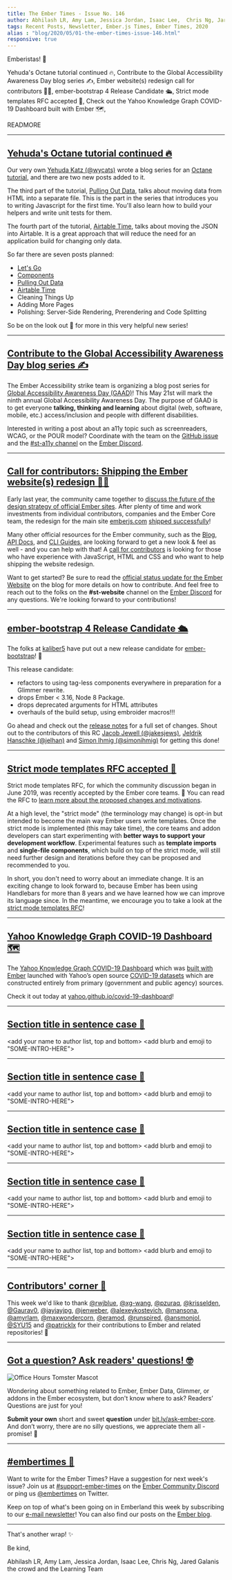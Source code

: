 ```yaml
---
title: The Ember Times - Issue No. 146
author: Abhilash LR, Amy Lam, Jessica Jordan, Isaac Lee,  Chris Ng, Jared Galanis the crowd
tags: Recent Posts, Newsletter, Ember.js Times, Ember Times, 2020
alias : "blog/2020/05/01-the-ember-times-issue-146.html"
responsive: true
---
```


<SAYING-HELLO-IN-YOUR-FAVORITE-LANGUAGE> Emberistas! 🐹

<SOME-INTRO-HERE-TO-KEEP-THEM-SUBSCRIBERS-READING>
Yehuda's Octane tutorial continued 🔥,
Contribute to the Global Accessibility Awareness Day blog series ✍️,
Ember website(s) redesign call for contributors 🎨🐹,
ember-bootstrap 4 Release Candidate 🛳,
Strict mode templates RFC accepted 💖,
Check out the Yahoo Knowledge Graph COVID-19 Dashboard built with Ember 🗺️,

READMORE

---

## [Yehuda's Octane tutorial continued 🔥](https://yehudakatz.com/2020/03/25/ember-octane-lets-go/)

Our very own [Yehuda Katz (@wycats)](https://github.com/wycats) wrote a blog series for an [Octane tutorial](https://yehudakatz.com/2020/03/25/ember-octane-lets-go/), and there are two new posts added to it.

The third part of the tutorial, [Pulling Out Data](https://yehudakatz.com/2020/03/30/ember-octane-a-data-file/), talks about moving data from HTML into a separate file. This is the part in the series that introduces you to writing Javascript for the first time. You'll also learn how to build your helpers and write unit tests for them.

The fourth part of the tutorial, [Airtable Time](https://yehudakatz.com/2020/04/06/ember-octane-airtable-time/), talks about moving the JSON into Airtable. It is a great approach that will reduce the need for an application build for changing only data.

So far there are seven posts planned:

- [Let's Go](https://yehudakatz.com/2020/03/25/ember-octane-lets-go/)
- [Components](https://yehudakatz.com/2020/03/26/ember-octane-components/)
- [Pulling Out Data](https://yehudakatz.com/2020/03/30/ember-octane-a-data-file/)
- [Airtable Time](https://yehudakatz.com/2020/04/06/ember-octane-airtable-time/)
- Cleaning Things Up
- Adding More Pages
- Polishing: Server-Side Rendering, Prerendering and Code Splitting

So be on the look out 👀 for more in this very helpful new series!

---

## [Contribute to the Global Accessibility Awareness Day blog series ✍️](https://github.com/ember-learn/ember-blog/issues/628)

The Ember Accessibility strike team is organizing a blog post series for [Global Accessibility Awareness Day (GAAD)](https://globalaccessibilityawarenessday.org/)! This May 21st will mark the ninth annual Global Accessibility Awareness Day. The purpose of GAAD is to get everyone **talking, thinking and learning** about digital (web, software, mobile, etc.) access/inclusion and people with different disabilities.

Interested in writing a post about an a11y topic such as screenreaders, WCAG, or the POUR model? Coordinate with the team on the [GitHub issue](https://github.com/ember-learn/ember-blog/issues/628) and the [#st-a11y channel](https://discordapp.com/channels/480462759797063690/680503382036840496) on the [Ember Discord](https://discord.gg/emberjs).

---

## [Call for contributors: Shipping the Ember website(s) redesign 🎨🐹](https://twitter.com/melaniersumner/status/1254497875062673411)

Early last year, the community came together to [discuss the future of the design strategy of official Ember sites](https://github.com/emberjs/rfcs/pull/425). After plenty of time and work investments from individual contributors, companies and the Ember Core team, the redesign for the main site [emberjs.com](https://emberjs.com) [shipped successfully](https://twitter.com/emberjs/status/1230912205631213569)!

Many other official resources for the Ember community, such as the [Blog](https://blog.emberjs.com/), [API Docs](https://api.emberjs.com/), and [CLI Guides](https://cli.emberjs.com/), are looking forward to get a new look & feel as well - and you can help with that! A [call for contributors](https://twitter.com/melaniersumner/status/1254497875062673411?s=21) is looking for those who have experience with JavaScript, HTML and CSS and who want to help shipping the website redesign.

Want to get started? Be sure to read the [official status update for the Ember Website](https://blog.emberjs.com/2020/04/26/update-ember-website.html) on the blog for more details on how to contribute. And feel free to reach out to the folks on the **#st-website** channel on the [Ember Discord](https://discordapp.com/invite/zT3asNS) for any questions. We're looking forward to your contributions!

---

## [ember-bootstrap 4 Release Candidate 🛳](https://twitter.com/simonihmig/status/1255099221415510016)

The folks at [kaliber5](https://github.com/kaliber5) have put out a new release candidate for [ember-bootstrap](https://github.com/kaliber5/ember-bootstrap)! 🎉

This release candidate:

- refactors to using tag-less components everywhere in preparation for a Glimmer rewrite.
- drops Ember < 3.16, Node 8 Package.
- drops deprecated arguments for HTML attributes
- overhauls of the build setup, using embroider macros!!!

Go ahead and check out the [release notes](https://github.com/kaliber5/ember-bootstrap/releases/tag/v4.0.0-rc.0) for a full set of changes. Shout out to the contributors of this RC [Jacob Jewell (@jakesjews)](https://github.com/jakesjews), [Jeldrik Hanschke (@jelhan)](https://github.com/jelhan) and [Simon Ihmig (@simonihmig)](https://github.com/simonihmig) for getting this done!

---

## [Strict mode templates RFC accepted 💖](https://github.com/emberjs/rfcs/pull/496)

Strict mode templates RFC, for which the community discussion began in June 2019, was recently accepted by the Ember core teams. 🎉 You can read the RFC to [learn more about the proposed changes and motivations](https://github.com/emberjs/rfcs/blob/master/text/0496-handlebars-strict-mode.md).

At a high level, the "strict mode" (the terminology may change) is opt-in but intended to become the main way Ember users write templates. Once the strict mode is implemented (this may take time), the core teams and addon developers can start experimenting with **better ways to support your development workflow**. Experimental features such as **template imports** and **single-file components**, which build on top of the strict mode, will still need further design and iterations before they can be proposed and recommended to you.

In short, you don't need to worry about an immediate change. It is an exciting change to look forward to, because Ember has been using Handlebars for more than 8 years and we have learned how we can improve its language since. In the meantime, we encourage you to take a look at the [strict mode templates RFC](https://github.com/emberjs/rfcs/blob/master/text/0496-handlebars-strict-mode.md)!

---

## [Yahoo Knowledge Graph COVID-19 Dashboard 🗺️](https://yahoo.github.io/covid-19-dashboard/)

The [Yahoo Knowledge Graph COVID-19 Dashboard](https://github.com/yahoo/covid-19-dashboard) which was [built with Ember](https://twitter.com/jonkilroy/status/1254873001146961925) launched with Yahoo’s open source [COVID-19 datasets](https://github.com/yahoo/covid-19-data/) which are constructed entirely from primary (government and public agency) sources.

Check it out today at [yahoo.github.io/covid-19-dashboard](https://yahoo.github.io/covid-19-dashboard/)!

---

## [Section title in sentence case 🐹](section-url)

<change section title emoji>
<consider adding some bold to your paragraph>
<please include link to external article/repo/etc in paragraph / body text, not just header title above>

<add your name to author list, top and bottom>
<add blurb and emoji to "SOME-INTRO-HERE">

---

## [Section title in sentence case 🐹](section-url)

<change section title emoji>
<consider adding some bold to your paragraph>
<please include link to external article/repo/etc in paragraph / body text, not just header title above>

<add your name to author list, top and bottom>
<add blurb and emoji to "SOME-INTRO-HERE">

---

## [Section title in sentence case 🐹](section-url)

<change section title emoji>
<consider adding some bold to your paragraph>
<please include link to external article/repo/etc in paragraph / body text, not just header title above>

<add your name to author list, top and bottom>
<add blurb and emoji to "SOME-INTRO-HERE">

---

## [Section title in sentence case 🐹](section-url)

<change section title emoji>
<consider adding some bold to your paragraph>
<please include link to external article/repo/etc in paragraph / body text, not just header title above>

<add your name to author list, top and bottom>
<add blurb and emoji to "SOME-INTRO-HERE">

---

## [Section title in sentence case 🐹](section-url)

<change section title emoji>
<consider adding some bold to your paragraph>
<please include link to external article/repo/etc in paragraph / body text, not just header title above>

<add your name to author list, top and bottom>
<add blurb and emoji to "SOME-INTRO-HERE">

---

## [Contributors' corner 👏](https://guides.emberjs.com/release/contributing/repositories/)

<p>This week we'd like to thank <a href="https://github.com/rwjblue" target="gh-user">@rwjblue</a>, <a href="https://github.com/xg-wang" target="gh-user">@xg-wang</a>, <a href="https://github.com/pzuraq" target="gh-user">@pzuraq</a>, <a href="https://github.com/krisselden" target="gh-user">@krisselden</a>, <a href="https://github.com/Gaurav0" target="gh-user">@Gaurav0</a>, <a href="https://github.com/jayjayjpg" target="gh-user">@jayjayjpg</a>, <a href="https://github.com/jenweber" target="gh-user">@jenweber</a>, <a href="https://github.com/alexeykostevich" target="gh-user">@alexeykostevich</a>, <a href="https://github.com/mansona" target="gh-user">@mansona</a>, <a href="https://github.com/amyrlam" target="gh-user">@amyrlam</a>, <a href="https://github.com/maxwondercorn" target="gh-user">@maxwondercorn</a>, <a href="https://github.com/eramod" target="gh-user">@eramod</a>, <a href="https://github.com/runspired" target="gh-user">@runspired</a>, <a href="https://github.com/ansmonjol" target="gh-user">@ansmonjol</a>, <a href="https://github.com/SYU15" target="gh-user">@SYU15</a> and <a href="https://github.com/patricklx" target="gh-user">@patricklx</a>  for their contributions to Ember and related repositories! 💖</p>

---

## [Got a question? Ask readers' questions! 🤓](https://docs.google.com/forms/d/e/1FAIpQLScqu7Lw_9cIkRtAiXKitgkAo4xX_pV1pdCfMJgIr6Py1V-9Og/viewform)

<div class="blog-row">
  <img class="float-right small transparent padded" alt="Office Hours Tomster Mascot" title="Readers' Questions" src="/images/tomsters/officehours.png" />

  <p>Wondering about something related to Ember, Ember Data, Glimmer, or addons in the Ember ecosystem, but don't know where to ask? Readers’ Questions are just for you!</p>

  <p><strong>Submit your own</strong> short and sweet <strong>question</strong> under <a href="https://bit.ly/ask-ember-core" target="rq">bit.ly/ask-ember-core</a>. And don’t worry, there are no silly questions, we appreciate them all - promise! 🤞</p>
</div>

---

## [#embertimes 📰](https://blog.emberjs.com/tags/newsletter.html)

Want to write for the Ember Times? Have a suggestion for next week's issue? Join us at [#support-ember-times](https://discordapp.com/channels/480462759797063690/485450546887786506) on the [Ember Community Discord](https://discordapp.com/invite/zT3asNS) or ping us [@embertimes](https://twitter.com/embertimes) on Twitter.

Keep on top of what's been going on in Emberland this week by subscribing to our [e-mail newsletter](https://the-emberjs-times.ongoodbits.com/)! You can also find our posts on the [Ember blog](https://emberjs.com/blog/tags/newsletter.html).

---

That's another wrap! ✨

Be kind,



Abhilash LR, Amy Lam, Jessica Jordan, Isaac Lee, Chris Ng, Jared Galanis the crowd and the Learning Team
